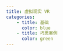 ```yaml
---
title: 虚拟现实 VR
categories:
    - title: 基础
      color: blue
    - title: 巧思案例
      color: green
---
```

<!--
     - title: Documentation
       color: red -->
